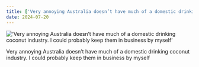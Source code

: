 ```yaml
---
title: ['Very annoying Australia doesn’t have much of a domestic drinking coconut industry. I could probably keep them in business by myself']
date: 2024-07-20
---
```


![‘Very annoying Australia doesn’t have much of a domestic drinking coconut industry. I could probably keep them in business by myself’](/240720_very-annoying-australia_2.jpg)

Very annoying Australia doesn’t have much of a domestic drinking coconut industry. I could probably keep them in business by myself
